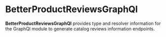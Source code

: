 # BetterProductReviewsGraphQl

**BetterProductReviewsGraphQl** provides type and resolver information for the GraphQl module
to generate catalog reviews information endpoints.

